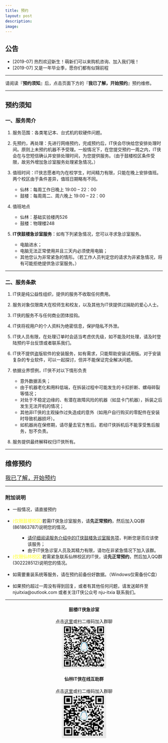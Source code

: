 ```yaml
---
title: 预约
layout: post
description: 
image: 
---
```



## 公告

- [2019-07] 热烈欢迎新生！萌新们可以来购机咨询、加入我们哦！ 
- [2019-07] 又是一年毕业季，愿你们都有似锦前程

---
请阅读『**预约须知**』后，点击页面下方的『**我已了解，开始预约**』预约维修。


---

## 预约须知

###  一、<span id="first-aid">服务简介</span>

1. 服务范围：各类笔记本、台式机的软硬件问题。

2. 先预约，再处理：先进行网络预约，完成预约后，IT侠会尽快给您安排处理时间。原则上未预约机器不予受理。一般情况下，在您提交预约一周之内，IT侠会在与您短信确认并安排处理时间，为您提供服务。（由于鼓楼校区条件受限，故另外增加急诊室服务处理紧急情况。）


3. 值班时间：IT侠志愿者均为在校学生，时间精力有限，只能在晚上安排值班。两个校区由于条件差异，值班日期略有不同。
    - 仙林：每周工作日晚上 19:00 – 22：00
    - 鼓楼：每周周二、周六晚上 19:00 – 22：00

4. 值班地点
    - 仙林：基础实验楼丙526
    - 鼓楼：物理楼248

5. **IT侠鼓楼急诊室服务**：如有下列紧急情况，您可以寻求急诊室服务。
    - 电脑进水；
    - 电脑无法正常使用并且三天内必须使用电脑；
    - 其他您认为非常紧急的情形。（若工作人员判定您的请求为非紧急情况，将有可能拒绝提供急诊室服务。）
	
---


### 二、服务条款

1. IT侠是纯公益性组织，提供的服务不收取任何费用。

2. 服务对象仅限南大在校师生和校友，以及其他为IT侠提供过捐助的爱心人士。

3. IT侠的服务不与任何商业团体挂钩。

4. IT侠将视用户的个人资料为绝密信息，保护隐私不外泄。

5. IT侠人员有限，在处理订单时会适当考虑优先级，如不能及时处理，请及时登陆预约平台反馈或者联系我们。

6. IT侠不提供盗版软件的安装服务，如有需求，只能帮助安装试用版。对于安装复杂的专业软件，可以一起探讨，但并不能保证完全解决问题。

7. 依据业界惯例，IT侠不对以下情形负责
    - 意外数据丢失；
    - 由于机器老化和用料低端，在拆装过程中可能发生的卡扣折断、螺母碎裂等情况；
    - 对处于不稳定边缘的、有潜在故障风险的机器（如显卡门机器），拆装之后发生无法开机的情况；
    - 其他非IT侠的主观操作过失造成的意外（如用户自行购买的零配件在安装时导致机器损坏）。
    - 如机器尚在保修期，请尽量去官方售后。若经IT侠拆机后不能享受售后服务，恕不负责。

8. 服务提供最终解释权归IT侠所有。

---


## 维修预约

<a href="{{ site.help_url }}" class="button small"><font size="4">我已了解，开始预约</font></a>

---
<h3>附加说明</h3>
<div class="inner row">
    <div class="12u 12u$(medium)">
        <ul>
            <li>一般情况，请直接预约</li><br>
            <li><text style="color: rgb(255, 255, 97); font-weight: bold;">(仅限鼓楼校区)</text>若需IT侠急诊室服务，请<b>先正常预约</b>，然后加入QQ群(861863787)说明您的情况。</li>
            <ul>
                <ul>
                    <li><a href="#first-aid">请仔细阅读服务介绍中的IT侠鼓楼急诊室服务项</a>，判断您是否应该使该服务；</li>
                    <li>由于IT侠急诊室人员及其精力有限，请勿在非紧急情况下加入该群。</li>
                </ul>
            </ul>
			<li><text style="color: rgb(255, 255, 97); font-weight: bold;">(仅限仙林校区)</text>若需紧急联系仙林校区的IT侠，请<b>先正常预约</b>，然后加入QQ群(302228512)说明您的情况。</li><br />
            <li>如需要重装系统等服务，请在预约前备份好数据。（Windows仅需备份C盘）</li><br>
            <li>如果预约超过一周没有得到回复，或者有其他任何问题，请发送邮件至 njuitxia@outlook.com 或者关注IT侠公众号 nju-itxia 联系我们。</li>
        </ul>
    </div>
</div>

---

<div class="inner row">
	<div class="6u 12u$(medium)" style="text-align: center;">
        <h4>鼓楼IT侠急诊室</h4>
        点击<a href="https://jq.qq.com/?_wv=1027&k=5dSgKFE">这里</a>或扫二维码加入群聊
		<br />
        <img src="assets/images/first-aid.jpg" >
    </div>
	<div class="6u$ 12u$(medium)" style="text-align: center;">
        <h4>仙林IT侠在线互助群</h4>
        点击<a href="https://jq.qq.com/?_wv=1027&k=5dCG0qV">这里</a>或扫二维码加入群聊
		<br />
        <img src="assets/images/xianlin-help.jpg" height='141' width='142'>
    </div>
</div>
<br />



